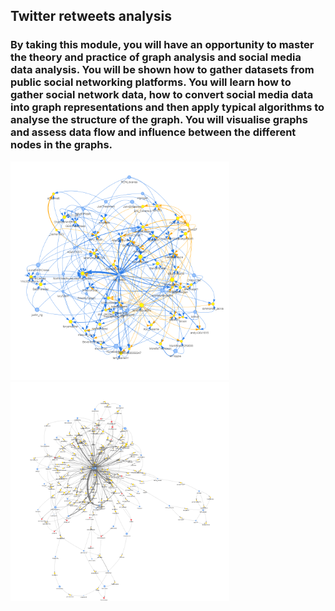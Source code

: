 ## Twitter retweets analysis

### By taking this module, you will have an opportunity to master the theory and practice of graph analysis and social media data analysis. You will be shown how to gather datasets from public social networking platforms. You will learn how to gather social network data, how to convert social media data into graph representations and then apply typical algorithms to analyse the structure of the graph. You will visualise graphs and assess data flow and influence between the different nodes in the graphs.

<img src="nurses.png" alt="nurses" width="350" height="350"> <img src="eurovision.png" alt="eurovision" width="350" height="350">

